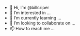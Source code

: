 - 👋 Hi, I’m @billcriper
- 👀 I’m interested in ...
- 🌱 I’m currently learning ...
- 💞️ I’m looking to collaborate on ...
- 📫 How to reach me ...

<!---
billcriper/billcriper is a ✨ special ✨ repository because its `README.md` (this file) appears on your GitHub profile.
You can click the Preview link to take a look at your changes.
--->
